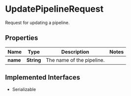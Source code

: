 

# UpdatePipelineRequest

Request for updating a pipeline.

## Properties

| Name | Type | Description | Notes |
|------------ | ------------- | ------------- | -------------|
|**name** | **String** | The name of the pipeline. |  |


## Implemented Interfaces

* Serializable

